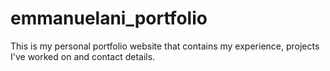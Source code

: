 # emmanuelani_portfolio
This is my personal portfolio website that contains my experience, projects I've worked on and contact details.
